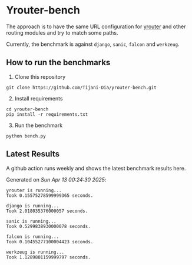 # Yrouter-bench

The approach is to have the same URL configuration for [yrouter](https://github.com/Tijani-Dia/yrouter) and other routing modules and try to match some paths.

Currently, the benchmark is against `django`, `sanic`, `falcon` and `werkzeug`.

## How to run the benchmarks

1. Clone this repository

```shell
git clone https://github.com/Tijani-Dia/yrouter-bench.git
```

2. Install requirements

```shell
cd yrouter-bench
pip install -r requirements.txt
```

3. Run the benchmark

```shell
python bench.py
```

## Latest Results

A github action runs weekly and shows the latest benchmark results here.

Generated on *Sun Apr 13 00:24:30 2025*:

```shell
yrouter is running...
Took 0.15575278599999365 seconds.

django is running...
Took 2.018035376000057 seconds.

sanic is running...
Took 0.5299838930000078 seconds.

falcon is running...
Took 0.10455277100004423 seconds.

werkzeug is running...
Took 1.1289801159999797 seconds.

```